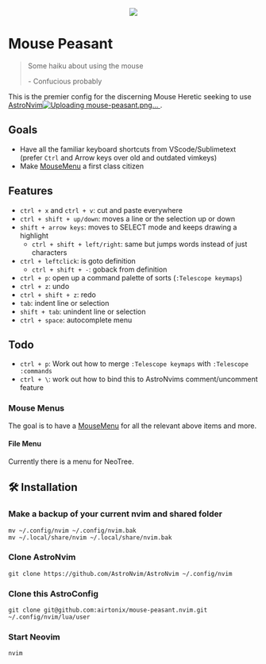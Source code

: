 <p align="center">
  <img src="https://github.com/airtonix/mouse-peasant.nvim/assets/61225/a180dce7-1ec6-43cb-bfef-4fc500740168" />
</p>

# Mouse Peasant

> Some haiku about using the mouse
>
> \- Confucious probably

This is the premier config for the discerning Mouse Heretic seeking to use [AstroNvim![Uploading mouse-peasant.png…]()
](https://github.com/AstroNvim/AstroNvim).

## Goals

- Have all the familiar keyboard shortcuts from VScode/Sublimetext (prefer `Ctrl`
  and Arrow keys over old and outdated vimkeys)
- Make [MouseMenu](https://neovim.io/doc/user/gui.html#popup-menu) a first
  class citizen

## Features

- `ctrl + x` and `ctrl + v`: cut and paste everywhere
- `ctrl + shift + up/down`:  moves a line or the selection up or down
- `shift + arrow keys`:  moves to SELECT mode and keeps drawing a highlight
  - `ctrl + shift + left/right`: same but jumps words instead of just characters
- `ctrl + leftclick`: is goto definition
  - `ctrl + shift + -`: goback from definition
- `ctrl + p`: open up a command palette of sorts (`:Telescope keymaps`)
- `ctrl + z`: undo
- `ctrl + shift + z`: redo
- `tab`: indent line or selection
- `shift + tab`: unindent line or selection
- `ctrl + space`: autocomplete menu

## Todo

- `ctrl + p`: Work out how to merge `:Telescope keymaps` with `:Telescope :commands`
- `ctrl + \`: work out how to bind this to AstroNvims comment/uncomment feature

### Mouse Menus

The goal is to have a [MouseMenu](https://neovim.io/doc/user/gui.html#popup-menu)
for all the relevant above items and more.

#### File Menu

Currently there is a menu for NeoTree.

## 🛠️ Installation

### Make a backup of your current nvim and shared folder

```shell
mv ~/.config/nvim ~/.config/nvim.bak
mv ~/.local/share/nvim ~/.local/share/nvim.bak
```

### Clone AstroNvim

```shell
git clone https://github.com/AstroNvim/AstroNvim ~/.config/nvim
```

### Clone this AstroConfig

```shell
git clone git@github.com:airtonix/mouse-peasant.nvim.git ~/.config/nvim/lua/user
```

### Start Neovim

```shell
nvim
```
